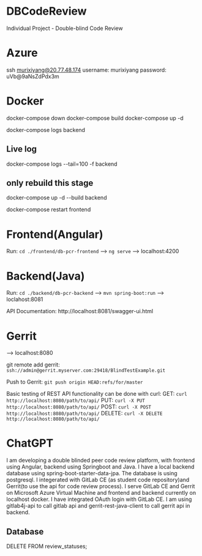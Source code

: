 # DBCodeReview

Individual Project - Double-blind Code Review

# Azure

ssh murixiyang@20.77.48.174
username: murixiyang
password: uVb@9aNsZdPdx3m

# Docker

docker-compose down
docker-compose build
docker-compose up -d

docker-compose logs backend

## Live log

docker-compose logs --tail=100 -f backend

## only rebuild this stage

docker-compose up -d --build backend

docker-compose restart frontend

# Frontend(Angular)

Run: `cd ./frontend/db-pcr-frontend` --> `ng serve` --> localhost:4200

# Backend(Java)

Run: `cd ./backend/db-pcr-backend` --> `mvn spring-boot:run` --> loclahost:8081

API Documentation: http://localhost:8081/swagger-ui.html

# Gerrit

--> localhost:8080

git remote add gerrit: `ssh://admin@gerrit.myserver.com:29418/BlindTestExample.git`

Push to Gerrit: `git push origin HEAD:refs/for/master`

Basic testing of REST API functionality can be done with curl:
GET: `curl http://localhost:8080/path/to/api/`
PUT: `curl -X PUT http://localhost:8080/path/to/api/`
POST: `curl -X POST http://localhost:8080/path/to/api/`
DELETE: `curl -X DELETE http://localhost:8080/path/to/api/`

# ChatGPT

I am developing a double blinded peer code review platform, with frontend using Angular, backend using Springboot and Java. I have a local backend database using spring-boot-starter-data-jpa. The database is using postgresql.
I integerated with GitLab CE (as student code repository)and Gerrit(to use the api for code review process). I serve GitLab CE and Gerrit on Microsoft Azure Virtual Machine and frontend and backend currently on localhost docker. I have integrated OAuth login with GitLab CE.
I am using gitlab4j-api to call gitlab api and gerrit-rest-java-client to call gerrit api in backend.

## Database

DELETE FROM review_statuses;
